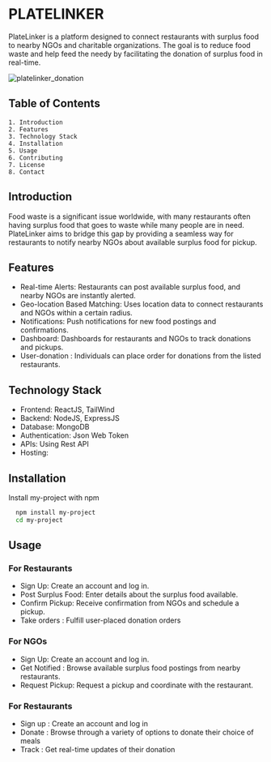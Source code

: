 
# PLATELINKER

PlateLinker is a platform designed to connect restaurants with surplus food to nearby NGOs and charitable organizations. The goal is to reduce food waste and help feed the needy by facilitating the donation of surplus food in real-time.

![platelinker_donation](https://github.com/Kunal1223/NMIT_HACKS/assets/120008204/0e6642cc-3fab-45ec-9a4f-ba59a7ad2bfa)


## Table of Contents 

    1. Introduction
    2. Features
    3. Technology Stack
    4. Installation
    5. Usage
    6. Contributing
    7. License
    8. Contact
## Introduction

Food waste is a significant issue worldwide, with many restaurants often having surplus food that goes to waste while many people are in need. PlateLinker aims to bridge this gap by providing a seamless way for restaurants to notify nearby NGOs about available surplus food for pickup.
## Features

* Real-time Alerts: Restaurants can post available surplus food, and nearby NGOs are instantly alerted.
* Geo-location Based Matching: Uses location data to connect restaurants and NGOs within a certain radius.
* Notifications: Push notifications for new food postings and confirmations.
* Dashboard: Dashboards for restaurants and NGOs to track donations and pickups.
* User-donation : Individuals can place order for donations from the listed restaurants.

## Technology Stack

* Frontend: ReactJS, TailWind
* Backend: NodeJS, ExpressJS
* Database: MongoDB
* Authentication: Json Web Token 
* APIs: Using Rest API
* Hosting: 
## Installation

Install my-project with npm

```bash
  npm install my-project
  cd my-project
```
    
## Usage

### For Restaurants
* Sign Up: Create an account and log in.
* Post Surplus Food: Enter details about the surplus food available.
* Confirm Pickup: Receive confirmation from NGOs and schedule a pickup.
* Take orders : Fulfill user-placed donation orders


### For NGOs
* Sign Up: Create an account and log in.
* Get Notified : Browse available surplus food postings from nearby restaurants.
* Request Pickup: Request a pickup and coordinate with the restaurant.

### For Restaurants
* Sign up : Create an account and log in
* Donate : Browse through a variety of options to donate their choice of meals
* Track : Get real-time updates of their donation

